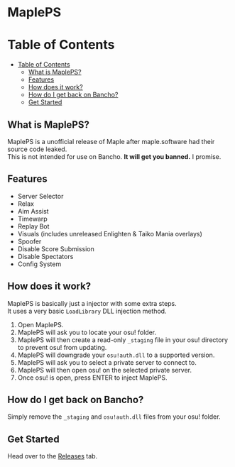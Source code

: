 # MaplePS

Table of Contents
==================
- [Table of Contents](#table-of-contents)
  - [What is MaplePS?](#what-is-mapleps)
  - [Features](#features)
  - [How does it work?](#how-does-it-work)
  - [How do I get back on Bancho?](#how-do-i-get-back-on-bancho)
  - [Get Started](#get-started)

What is MaplePS?
------
MaplePS is a unofficial release of Maple after maple.software had their source code leaked.  
This is not intended for use on Bancho. **It will get you banned.** I promise.

Features
------
- Server Selector
- Relax
- Aim Assist
- Timewarp
- Replay Bot
- Visuals (includes unreleased Enlighten & Taiko Mania overlays)
- Spoofer
- Disable Score Submission
- Disable Spectators
- Config System

How does it work?
------
MaplePS is basically just a injector with some extra steps.  
It uses a very basic `LoadLibrary` DLL injection method.

1. Open MaplePS.
2. MaplePS will ask you to locate your osu! folder.
3. MaplePS will then create a read-only `_staging` file in your osu! directory to prevent osu! from updating.
4. MaplePS will downgrade your `osu!auth.dll` to a supported version.
5. MaplePS will ask you to select a private server to connect to.
6. MaplePS will then open osu! on the selected private server.
7. Once osu! is open, press ENTER to inject MaplePS.

How do I get back on Bancho?
------
Simply remove the `_staging` and `osu!auth.dll` files from your osu! folder.

Get Started
------
Head over to the [Releases](https://github.com/yo-ru/MaplePS/releases) tab.
